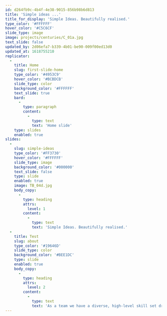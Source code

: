 ```yaml
---
id: d264fb9c-4b4f-4e38-9015-856b98b6d813
title: 'Simple ideas ...'
title_for_display: 'Simple Ideas. Beautifully realised.'
type_color: '#FFFFFF'
hover_color: '#C5C6CF'
slide_type: image
image: projects/centuries/C_01a.jpg
text_slide: false
updated_by: 2d06efa7-b339-4b01-be90-009f00ed13d0
updated_at: 1618755210
replicator:
  -
    title: Home
    slug: first-slide-home
    type_color: '#4953C9'
    hover_color: '#BCBDCB'
    slide_type: color
    background_color: '#FFFFFF'
    text_slide: true
    bard:
      -
        type: paragraph
        content:
          -
            type: text
            text: 'Home slide'
    type: slides
    enabled: true
slides:
  -
    slug: simple-ideas
    type_color: '#FF3730'
    hover_color: '#FFFFFF'
    slide_type: image
    background_color: '#000000'
    text_slide: false
    type: slide
    enabled: true
    image: TB_04d.jpg
    body_copy:
      -
        type: heading
        attrs:
          level: 1
        content:
          -
            type: text
            text: 'Simple Ideas. Beautifully realised.'
  -
    title: Test
    slug: about
    type_color: '#19646D'
    slide_type: color
    background_color: '#BEE1DC'
    type: slide
    enabled: true
    body_copy:
      -
        type: heading
        attrs:
          level: 2
        content:
          -
            type: text
            text: 'As a team we have a diverse, high-level skill set drawn from complimentary disciplines including graphic design and branding, user experience development, database-driven website programming, bespoke software development and digital marketing.'
---
```

